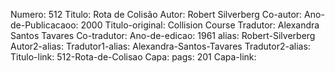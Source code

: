 Numero: 512
Titulo: Rota de Colisão
Autor: Robert Silverberg
Co-autor: 
Ano-de-Publicacaoo: 2000
Titulo-original: Collision Course
Tradutor: Alexandra Santos Tavares
Co-tradutor: 
Ano-de-edicao: 1961
alias: Robert-Silverberg
Autor2-alias: 
Tradutor1-alias: Alexandra-Santos-Tavares
Tradutor2-alias: 
Titulo-link: 512-Rota-de-Colisao
Capa: 
pags: 201
Capa-link: